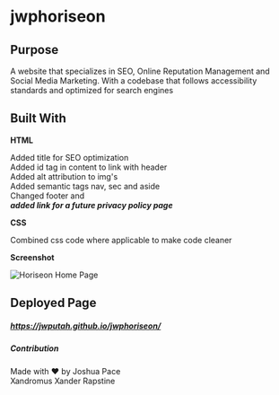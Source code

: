 # jwphoriseon

## Purpose
A website that specializes in SEO, Online Reputation Management and Social Media Marketing. With a codebase that follows accessibility standards and optimized for search engines

## Built With
**HTML**

Added title for SEO optimization <br>
Added id tag in content to link with header <br>
Added alt attribution to img's <br>
Added semantic tags nav, sec and aside <br>
Changed footer and <br>
***added link for a future privacy policy page***

**CSS**

Combined css code where applicable to make code cleaner

**Screenshot**

![Horiseon Home Page](https://user-images.githubusercontent.com/94497268/146627898-56d3e04a-4d88-4425-9f26-70b4ca12e47e.png)



## Deployed Page

##### https://jwputah.github.io/jwphoriseon/


##### Contribution
Made with :heart: by Joshua Pace <br>
Xandromus Xander Rapstine
